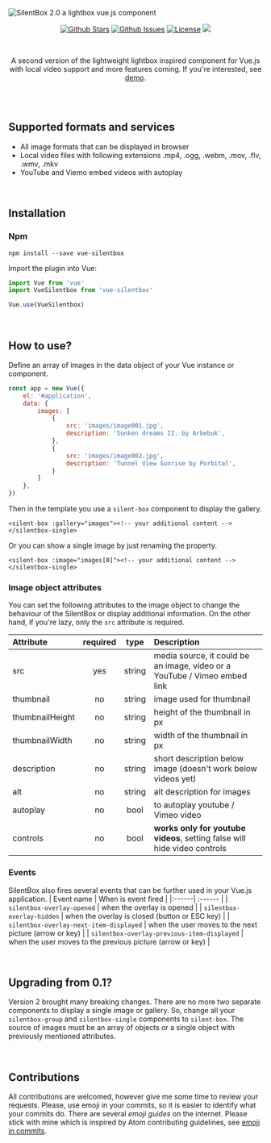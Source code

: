 <img src="https://silentbox.silencesys.com/images/logo-sb-v2.png" alt="SilentBox 2.0 a lightbox vue.js component"/>

<p align="center">
<a href="https://github.com/silencesys/silentbox/stargazers"><img src="https://img.shields.io/github/stars/silencesys/silentbox.svg?color=08AEEA&labelColor=169DC1&style=flat-square" alt="Github Stars"></a> <a href="https://github.com/silencesys/silentbox/issues"><img src="https://img.shields.io/github/issues/silencesys/silentbox.svg?style=flat-square&labelColor=25ADA3&color=4CC1B8" alt="Github Issues"></a> <a href="https://github.com/silencesys/silentbox/blob/master/license.md"><img src="https://img.shields.io/github/license/silencesys/silentbox.svg?color=2AC47A&labelColor=389367&style=flat-square" alt="License"></a> <img src="https://img.shields.io/github/workflow/status/silencesys/silentbox/Node.js CI?color=27EDA0&labelColor=25CE89&style=flat-square">
</p>
<br>
<p align="center">
A second version of the lightweight lightbox inspired component for Vue.js with local video support and more features coming. If you're interested, see <a href="https://silentbox.silencesys.com">demo</a>.
</p>

<br>

<br>

## Supported formats and services
- All image formats that can be displayed in browser 
- Local video files with following extensions .mp4, .ogg, .webm, .mov, .flv, .wmv, .mkv 
- YouTube and Viemo embed videos with autoplay 

<br>

## Installation
### Npm
```
npm install --save vue-silentbox
```
Import the plugin into Vue:
```js
import Vue from 'vue'
import VueSilentbox from 'vue-silentbox'

Vue.use(VueSilentbox)
```

<br>

## How to use?
Define an array of images in the data object of your Vue instance or component. 
```js
const app = new Vue({
    el: '#application',
    data: {
        images: [
            {
                src: 'images/image001.jpg',
                description: 'Sunken dreams II. by Arbebuk',
            },
            {
                src: 'images/image002.jpg',
                description: 'Tunnel View Sunrise by Porbital',
            }
        ]
    },
})
```

Then in the template you use a `silent-box` component to display the gallery.

```vue
<silent-box :gallery="images"><!-- your additional content --></silentbox-single>
```
Or you can show a single image by just renaming the property.
```vue
<silent-box :image="images[0]"><!-- your additional content --></silentbox-single>
```

### Image object attributes 

You can set the following attributes to the image object to change the behaviour
of the SilentBox or display additional information. On the other hand, if you're 
lazy, only the `src` attribute is required.

| Attribute | required | type | Description |
|:------| :------: | :------: |:------|
| src | yes | string | media source, it could be an image, video or a YouTube / Vimeo embed link |
| thumbnail | no | string | image used for thumbnail |
| thumbnailHeight | no | string | height of the thumbnail in px |
| thumbnailWidth | no | string | width of the thumbnail in px |
| description | no | string | short description below image (doesn't work below videos yet) |
| alt | no | string | alt description for images |
| autoplay | no | bool| to autoplay youtube / Vimeo video |
| controls | no | bool | **works only for youtube videos**, setting false will hide video controls |

### Events
SilentBox also fires several events that can be further used in your Vue.js application.
| Event name | When is event fired |
|:------| :------ | 
| `silentbox-overlay-opened` | when the overlay is opened |
| `silentbox-overlay-hidden` | when the overlay is closed (button or ESC key) |
| `silentbox-overlay-next-item-displayed` | when the user moves to the next picture (arrow or key) |
| `silentbox-overlay-previous-item-displayed` | when the user moves to the previous picture (arrow or key) | 

<br>

## Upgrading from 0.1?
Version 2 brought many breaking changes. There are no more two separate components
to display a single image or gallery. So, change all your `silentbox-group` and `silentbox-single` components to `silent-box`.
The source of images must be an array of objects or a single object with previously mentioned attributes.

<br>

## Contributions

All contributions are welcomed, however give me some time to review your requests. Please, use emoji in your commits, so it is easier to identify what your commits do. 
There are several _emoji guides_ on the internet. Please stick with mine which is inspired by Atom contributing guidelines, see [emoji in commits](https://gist.github.com/silencesys/2ede032fe31fed95434aff10d29cabbf).
